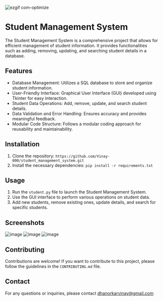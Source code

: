 
![ezgif com-optimize](https://github.com/Vinay-000/student_management_system/assets/56780725/551c9823-c4e5-42ca-914b-6f4752a2ff59)

# Student Management System

The Student Management System is a comprehensive project that allows for efficient management of student information. It provides functionalities such as adding, removing, updating, and searching student details in a database.

## Features

- Database Management: Utilizes a SQL database to store and organize student information.
- User-Friendly Interface: Graphical User Interface (GUI) developed using Tkinter for easy interaction.
- Student Data Operations: Add, remove, update, and search student details.
- Data Validation and Error Handling: Ensures accuracy and provides meaningful feedback.
- Modular Code Structure: Follows a modular coding approach for reusability and maintainability.

## Installation

1. Clone the repository: `https://github.com/Vinay-000/student_management_system.git`
2. Install the necessary dependencies: `pip install -r requirements.txt`

## Usage

1. Run the `student.py` file to launch the Student Management System.
2. Use the GUI interface to perform various operations on student data.
3. Add new students, remove existing ones, update details, and search for specific students.

## Screenshots
![image](https://github.com/Vinay-000/student_management_system/assets/56780725/ceae11bf-fbf3-4bad-ac93-625a8920600a)
![image](https://github.com/Vinay-000/student_management_system/assets/56780725/74e602b9-f8a7-4db7-a477-d90a7e31d90d)
![image](https://github.com/Vinay-000/student_management_system/assets/56780725/d3ab4acc-ef91-4e2e-a57a-6a2d54da6c9b)



## Contributing

Contributions are welcome! If you want to contribute to this project, please follow the guidelines in the `CONTRIBUTING.md` file.




## Contact

For any questions or inquiries, please contact dhanorkarvinay@gmail.com
